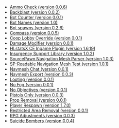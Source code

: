 
 * <a href='Ammo Check'>Ammo Check (version 0.0.6)</a>
 * <a href='Backblast'>Backblast (version 0.0.2)</a>
 * <a href='Bot Counter'>Bot Counter (version 0.0.1)</a>
 * <a href='Bot Names'>Bot Names (version 1.0)</a>
 * <a href='Bot spawns'>Bot spawns (version 0.2.6)</a>
 * <a href='Compass'>Compass (version 0.0.5)</a>
 * <a href='Coop Lobby Override'>Coop Lobby Override (version 0.0.1)</a>
 * <a href='Damage Modifier'>Damage Modifier (version 0.0.1)</a>
 * <a href='HLstatsX CE Ingame Plugin'>HLstatsX CE Ingame Plugin (version 1.6.19)</a>
 * <a href='Insurgency Support Library'>Insurgency Support Library (version 1.0.2)</a>
 * <a href='SourcePawn Navigation Mesh Parser'>SourcePawn Navigation Mesh Parser (version 1.0.3)</a>
 * <a href='SP-Readable Navigation Mesh Test'>SP-Readable Navigation Mesh Test (version 1.0.1)</a>
 * <a href='Navmesh Chat'>Navmesh Chat (version 0.0.1)</a>
 * <a href='Navmesh Export'>Navmesh Export (version 0.0.3)</a>
 * <a href='Looting'>Looting (version 0.0.1)</a>
 * <a href='No Fog'>No Fog (version 0.0.1)</a>
 * <a href='No Objectives'>No Objectives (version 0.0.1)</a>
 * <a href='Pistols Only'>Pistols Only (version 0.0.3)</a>
 * <a href='Prop Removal'>Prop Removal (version 0.0.1)</a>
 * <a href='Player Respawn'>Player Respawn (version 1.7.0)</a>
 * <a href='Restricted Area Removal'>Restricted Area Removal (version 0.0.1)</a>
 * <a href='RPG Adjustments'>RPG Adjustments (version 0.0.3)</a>
 * <a href='Suicide Bombers'>Suicide Bombers (version 0.0.4)</a>
